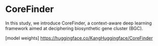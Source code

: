 # CoreFinder
In this study, we introduce CoreFinder, a context-aware deep learning framework aimed at deciphering biosynthetic gene cluster (BGC).

[model weights] https://huggingface.co/KangHuggingface/CoreFinder

